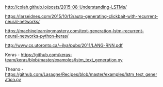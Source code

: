 http://colah.github.io/posts/2015-08-Understanding-LSTMs/

https://larseidnes.com/2015/10/13/auto-generating-clickbait-with-recurrent-neural-networks/

https://machinelearningmastery.com/text-generation-lstm-recurrent-neural-networks-python-keras/

http://www.cs.utoronto.ca/~ilya/pubs/2011/LANG-RNN.pdf

Keras -
https://github.com/keras-team/keras/blob/master/examples/lstm_text_generation.py

Theano - 
https://github.com/Lasagne/Recipes/blob/master/examples/lstm_text_generation.py
